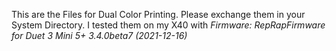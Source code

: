 This are the Files for Dual Color Printing. Please exchange them in your System Directory.
I tested them on my X40 with *Firmware: RepRapFirmware for Duet 3 Mini 5+ 3.4.0beta7 (2021-12-16)*
